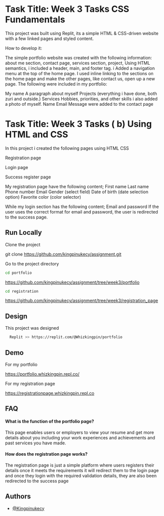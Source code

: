 
# Task Title: Week 3 Tasks CSS Fundamentals

This project was built using Replit, its a simple HTML & CSS-driven website with a few linked pages and styled content.

How to develop it:

The simple portfolio website was created with the following information: about me section, contact page, services section, project, Using HTML semantics, 
i included a header, main, and footer tag. i Added a navigation menu at the top of the home page. I used inline linking to the sections on the home page and 
make the other pages, like contact us, open up a new page.
The following were included in my portfolio: 

My name
A paragraph about myself
Projects (everything i have done, both zuri and outside.)
Services 
Hobbies, priorities, and other skills
i also added a photo of myself.
Name
Email
Message
were added to the contact page


# Task Title: Week 3 Tasks ( b) Using HTML and CSS
In this project i created the following pages using HTML CSS

Registration page

Login page

Success register page

My registration page have the following content;
First name 
Last name
Phone number
Email 
Gender (select field)
Date of birth (date selection option)
Favorite color (color selector)

While my login section has the following content;
Email and
password
If the user uses the correct format for email and password, 
the user is redirected to the success page.

## Run Locally

Clone the project

  git clone https://github.com/kingpinukecy/assignment.git


Go to the project directory
  ```bash
  cd portfolio 
  ```
  https://github.com/kingpinukecy/assignment/tree/week3/portfolio
  
  ```bash
  cd registration
  ```
  https://github.com/kingpinukecy/assignment/tree/week3/registration_page

## Design

This project was designed

```bash
  Replit >> https://replit.com/@Whizkingpin/portfolio
```


## Demo
For my portfolio

https://portfolio.whizkingpin.repl.co/

For my registration page

https://registrationpage.whizkingpin.repl.co

## FAQ

#### What is the function of the portfolio page?

This page enables users or employers to view your resume
and get more details about you including your work experiences
and achievements and past services you have made.

#### How does the registration page works?

The registration page is just a simple platform where
users registers their details once it meets the requirements
it will redirect them to the login page and once they login
with the required validation details, they are also been 
redirected to the success page


## Authors

- [@Kingpinukecy](https://www.github.com/Kingpinukecy)

